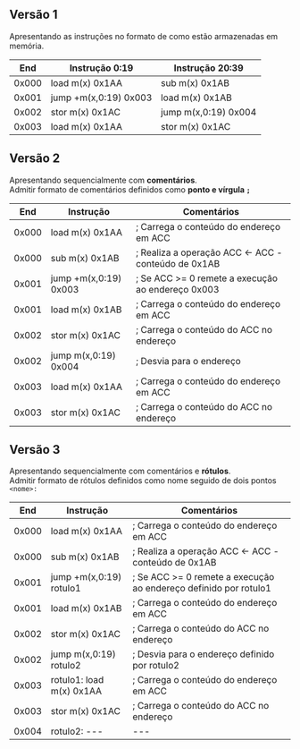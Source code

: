 ## Versão 1
Apresentando as instruções no formato de como estão armazenadas em memória.

| End | Instrução 0:19 | Instrução 20:39 |
| - | - | - |
| 0x000 | load m(x) 0x1AA | sub m(x) 0x1AB |
| 0x001 | jump +m(x,0:19) 0x003 | load m(x) 0x1AB |
| 0x002 | stor m(x) 0x1AC | jump m(x,0:19) 0x004 |
| 0x003 | load m(x) 0x1AA | stor m(x) 0x1AC |

## Versão 2
Apresentando sequencialmente com **comentários**.  
Admitir formato de comentários definidos como **ponto e vírgula `;`**

| End | Instrução | Comentários |
| - | - | - |
| 0x000 | load m(x) 0x1AA | ; Carrega o conteúdo do endereço em ACC |
| 0x000 | sub m(x) 0x1AB | ; Realiza a operação ACC <- ACC - conteúdo de 0x1AB |
| 0x001 | jump +m(x,0:19) 0x003 | ; Se ACC >= 0 remete a execução ao endereço 0x003 |
| 0x001 | load m(x) 0x1AB | ; Carrega o conteúdo do endereço em ACC |
| 0x002 | stor m(x) 0x1AC | ; Carrega o conteúdo do ACC no endereço |
| 0x002 | jump m(x,0:19) 0x004 | ; Desvia para o endereço |
| 0x003 | load m(x) 0x1AA | ; Carrega o conteúdo do endereço em ACC |
| 0x003 | stor m(x) 0x1AC | ; Carrega o conteúdo do ACC no endereço |

## Versão 3
Apresentando sequencialmente com comentários e **rótulos**.  
Admitir formato de rótulos definidos como nome seguido de dois pontos `<nome>:`

| End | Instrução | Comentários |
| - | - | - |
| 0x000 | load m(x) 0x1AA | ; Carrega o conteúdo do endereço em ACC |
| 0x000 | sub m(x) 0x1AB | ; Realiza a operação ACC <- ACC - conteúdo de 0x1AB |
| 0x001 | jump +m(x,0:19) rotulo1 | ; Se ACC >= 0 remete a execução ao endereço definido por rotulo1 |
| 0x001 | load m(x) 0x1AB | ; Carrega o conteúdo do endereço em ACC |
| 0x002 | stor m(x) 0x1AC | ; Carrega o conteúdo do ACC no endereço |
| 0x002 | jump m(x,0:19) rotulo2 | ; Desvia para o endereço definido por rotulo2 |
| 0x003 | rotulo1: load m(x) 0x1AA | ; Carrega o conteúdo do endereço em ACC |
| 0x003 | stor m(x) 0x1AC | ; Carrega o conteúdo do ACC no endereço |
| 0x004 | rotulo2: --- | --- |
